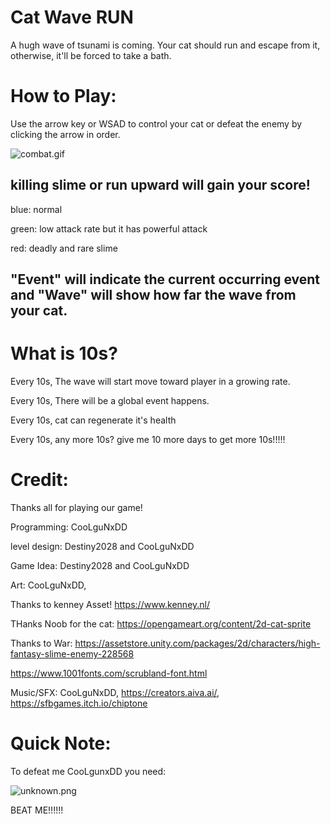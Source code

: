 

# Cat Wave RUN

A hugh wave of tsunami is coming. Your cat should run and escape from it, otherwise, it'll be forced to take a bath.

# How to Play:

Use the arrow key or WSAD to control your cat or defeat the enemy by clicking the arrow in order.


![combat.gif](///raw/c4b/94/z/50246.gif)


## killing slime or run upward will gain your score!

blue: normal

green: low attack rate but it has powerful attack

red: deadly and rare slime

## "Event" will indicate the current occurring event and "Wave" will show how far the wave from your cat.

# What is 10s?

Every 10s, The wave will start move toward player in a growing rate. 

Every 10s, There will be a global event happens.

Every 10s, cat can regenerate it's health

Every 10s, any more 10s? give me 10 more days to get more 10s!!!!!


# Credit:

Thanks all for playing our game!

Programming: CooLguNxDD

level design: Destiny2028 and CooLguNxDD

Game Idea: Destiny2028 and CooLguNxDD

Art: CooLguNxDD,

Thanks to kenney Asset! https://www.kenney.nl/

THanks Noob for the cat: https://opengameart.org/content/2d-cat-sprite

Thanks to War: https://assetstore.unity.com/packages/2d/characters/high-fantasy-slime-enemy-228568

https://www.1001fonts.com/scrubland-font.html

Music/SFX: CooLguNxDD, https://creators.aiva.ai/, https://sfbgames.itch.io/chiptone

# Quick Note:

To defeat me CooLgunxDD you need:

![unknown.png](///raw/c4b/94/z/5025b.png)

BEAT ME!!!!!!
